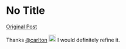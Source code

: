 # No Title

[Original Post](https://discourse.onlinedegree.iitm.ac.in/t/161214/3)

<p>Thanks <a class="mention" href="/u/carlton">@carlton</a> <img src="https://emoji.discourse-cdn.com/google/blush.png?v=12" title=":blush:" class="emoji" alt=":blush:" loading="lazy" width="20" height="20"> I would definitely refine it.</p>